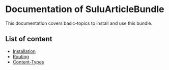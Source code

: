 # Documentation of SuluArticleBundle

This documentation covers basic-topics to install and use this bundle.

## List of content

* [Installation](installation.md)
* [Routing](routing.md)
* [Content-Types](content-types.md)
